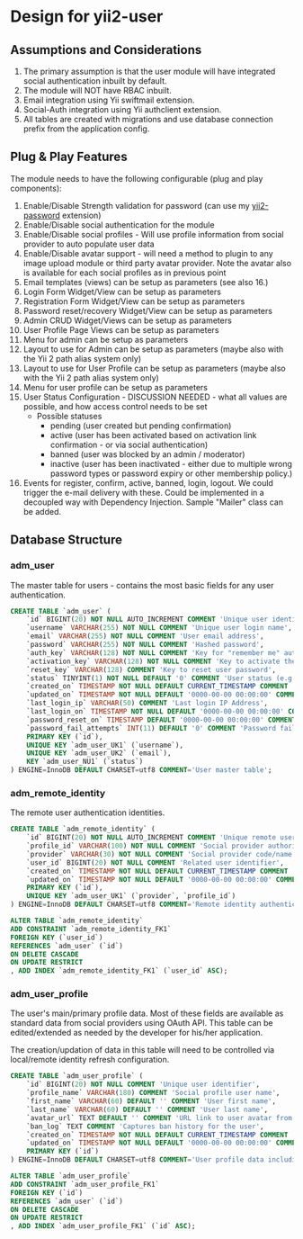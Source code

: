 Design for yii2-user
====================

## Assumptions and Considerations

1. The primary assumption is that the user module will have integrated social authentication inbuilt by default. 
2. The module will NOT have RBAC inbuilt.
3. Email integration using Yii swiftmail extension.
4. Social-Auth integration using Yii authclient extension.
5. All tables are created with migrations and use database connection prefix from the application config.

## Plug & Play Features

The module needs to have the following configurable (plug and play components):

1. Enable/Disable Strength validation for password (can use my [yii2-password](https://demos.krajee.com/password) extension)
2. Enable/Disable social authentication for the module
3. Enable/Disable social profiles - Will use profile information from social provider to auto populate user data
4. Enable/Disable avatar support - will need a method to plugin to any image upload module or third party avatar 
   provider. Note the avatar also is available for each social profiles as in previous point 
5. Email templates (views) can be setup as parameters (see also 16.)
6. Login Form Widget/View can be setup as parameters
7. Registration Form Widget/View can be setup as parameters
8. Password reset/recovery Widget/View can be setup as parameters
9. Admin CRUD Widget/Views can be setup as parameters
10. User Profile Page Views can be setup as parameters
11. Menu for admin can be setup as parameters
12. Layout to use for Admin can be setup as parameters (maybe also with the Yii 2 path alias system only)
13. Layout to use for User Profile can be setup as parameters (maybe also with the Yii 2 path alias system only)
14. Menu for user profile can be setup as parameters
15. User Status Configuration - DISCUSSION NEEDED - what all values are possible, and how access control needs to be set
    - Possible statuses
      - pending (user created but pending confirmation)
      - active (user has been activated based on activation link confirmation - or via social authentication)
      - banned (user was blocked by an admin / moderator)
      - inactive (user has been inactivated - either due to multiple wrong password types or password expiry or other membership policy.)
16. Events for register, confirm, active, banned, login, logout. We could trigger the e-mail delivery with these. Could be implemented in a decoupled way with Dependency Injection. Sample "Mailer" class can be added.

## Database Structure

### adm_user

The master table for users - contains the most basic fields for any user authentication.
```sql
CREATE TABLE `adm_user` (
	`id` BIGINT(20) NOT NULL AUTO_INCREMENT COMMENT 'Unique user identifier',
	`username` VARCHAR(255) NOT NULL COMMENT 'Unique user login name',
	`email` VARCHAR(255) NOT NULL COMMENT 'User email address',
	`password` VARCHAR(255) NOT NULL COMMENT 'Hashed password',
	`auth_key` VARCHAR(128) NOT NULL COMMENT 'Key for "remember me" authorization',
	`activation_key` VARCHAR(128) NOT NULL COMMENT 'Key to activate the account sent by email',
	`reset_key` VARCHAR(128) COMMENT 'Key to reset user password',
	`status` TINYINT(1) NOT NULL DEFAULT '0' COMMENT 'User status (e.g. new, active, banned, inactive)',
	`created_on` TIMESTAMP NOT NULL DEFAULT CURRENT_TIMESTAMP COMMENT 'Timestamp of the user creation/registration',
	`updated_on` TIMESTAMP NOT NULL DEFAULT '0000-00-00 00:00:00' COMMENT 'Timestamp when user was updated',
    `last_login_ip` VARCHAR(50) COMMENT 'Last login IP Address',
    `last_login_on` TIMESTAMP NOT NULL DEFAULT '0000-00-00 00:00:00' COMMENT 'Last login time',
    `password_reset_on` TIMESTAMP DEFAULT '0000-00-00 00:00:00' COMMENT 'Password reset time',
    `password_fail_attempts` INT(11) DEFAULT '0' COMMENT 'Password fail attempts',
	PRIMARY KEY (`id`),
	UNIQUE KEY `adm_user_UK1` (`username`),
	UNIQUE KEY `adm_user_UK2` (`email`),
	KEY `adm_user_NU1` (`status`)
) ENGINE=InnoDB DEFAULT CHARSET=utf8 COMMENT='User master table';
```


### adm_remote_identity

The remote user authentication identities.

```sql
CREATE TABLE `adm_remote_identity` (
	`id` BIGINT(20) NOT NULL AUTO_INCREMENT COMMENT 'Unique remote user identifier',
	`profile_id` VARCHAR(100) NOT NULL COMMENT 'Social provider authorization identifier',
	`provider` VARCHAR(30) NOT NULL COMMENT 'Social provider code/name',
    `user_id` BIGINT(20) NOT NULL COMMENT 'Related user identifier',
	`created_on` TIMESTAMP NOT NULL DEFAULT CURRENT_TIMESTAMP COMMENT 'Record creation time',
	`updated_on` TIMESTAMP NOT NULL DEFAULT '0000-00-00 00:00:00' COMMENT 'Record updation time',
	PRIMARY KEY (`id`),
    UNIQUE KEY `adm_user_UK1` (`provider`, `profile_id`)
) ENGINE=InnoDB DEFAULT CHARSET=utf8 COMMENT='Remote identity authentication table for users';

ALTER TABLE `adm_remote_identity`
ADD CONSTRAINT `adm_remote_identity_FK1` 
FOREIGN KEY (`user_id`) 
REFERENCES `adm_user` (`id`) 
ON DELETE CASCADE
ON UPDATE RESTRICT
, ADD INDEX `adm_remote_identity_FK1` (`user_id` ASC);
```

### adm_user_profile

The user's main/primary profile data. Most of these fields are available as standard data from social providers using OAuth API.
This table can be edited/extended as needed by the developer for his/her application. 

The creation/updation of data in this table will need to be controlled via local/remote identity refresh configuration.

```sql
CREATE TABLE `adm_user_profile` (
	`id` BIGINT(20) NOT NULL COMMENT 'Unique user identifier',
	`profile_name` VARCHAR(180) COMMENT 'Social profile user name',
	`first_name` VARCHAR(60) DEFAULT '' COMMENT 'User first name',
	`last_name` VARCHAR(60) DEFAULT '' COMMENT 'User last name',
    `avatar_url` TEXT DEFAULT '' COMMENT 'URL link to user avatar from the social provider.',
    `ban_log` TEXT COMMENT 'Captures ban history for the user',
	`created_on` TIMESTAMP NOT NULL DEFAULT CURRENT_TIMESTAMP COMMENT 'Record creation time',
	`updated_on` TIMESTAMP NOT NULL DEFAULT '0000-00-00 00:00:00' COMMENT 'Record updation time',
	PRIMARY KEY (`id`)
) ENGINE=InnoDB DEFAULT CHARSET=utf8 COMMENT='User profile data including social provider details';

ALTER TABLE `adm_user_profile`
ADD CONSTRAINT `adm_user_profile_FK1` 
FOREIGN KEY (`id`) 
REFERENCES `adm_user` (`id`) 
ON DELETE CASCADE
ON UPDATE RESTRICT
, ADD INDEX `adm_user_profile_FK1` (`id` ASC);
```